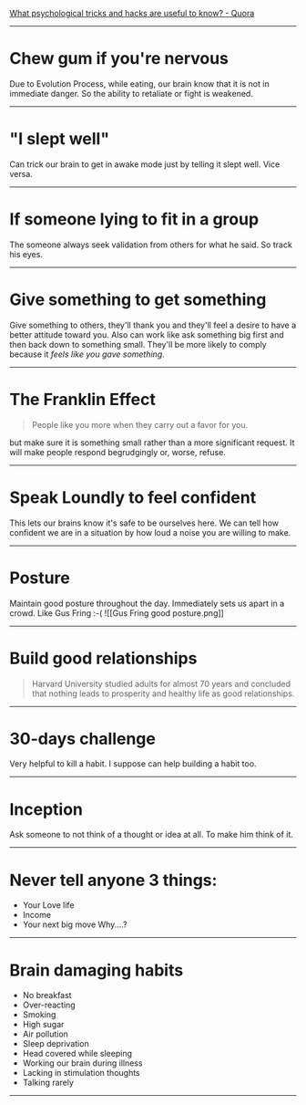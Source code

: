 [What psychological tricks and hacks are useful to know? - Quora](https://www.quora.com/What-psychological-tricks-and-hacks-are-useful-to-know)
___
# Chew gum if you're nervous
Due to Evolution Process, while eating, our brain know that it is not in immediate danger. So the ability to retaliate or fight is weakened.
___
# "I slept well"
Can trick our brain to get in awake mode just by telling it slept well. Vice versa.
___
# If someone lying to fit in a group
The someone always seek validation from others for what he said. So track his eyes.
___
# Give something to get something
Give something to others, they'll thank you and they'll feel a desire to have a better attitude toward you.
Also can work like ask something big first and then back down to something small. They'll be more likely to comply because it _feels like you gave something_.
___
# The Franklin Effect
> People like you more when they carry out a favor for you.

but make sure it is something small rather than a more significant request. It will make people respond begrudgingly or, worse, refuse.
___
# Speak Loundly to feel confident
This lets our brains know it's safe to be ourselves here. We can tell how confident we are in a situation by how loud a noise you are willing to make.
___
# Posture
Maintain good posture throughout the day. Immediately sets us apart in a crowd.
Like Gus Fring :-(
![[Gus Fring good posture.png]]
___
# Build good relationships
> Harvard University studied adults for almost 70 years and concluded that nothing leads to prosperity and healthy life as good relationships.
___
# 30-days challenge
Very helpful to kill a habit. I suppose can help building a habit too.
___
# Inception
Ask someone to not think of a thought or idea at all. To make him think of it.
___
# Never tell anyone 3 things:
* Your Love life
* Income
* Your next big move
Why....?
___
# Brain damaging habits
* No breakfast
* Over-reacting
* Smoking
* High sugar
* Air pollution
* Sleep deprivation
* Head covered while sleeping
* Working our brain during illness
* Lacking in stimulation thoughts
* Talking rarely
___
